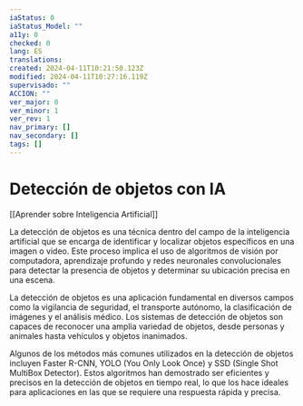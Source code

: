 ```yaml
---
iaStatus: 0
iaStatus_Model: ""
a11y: 0
checked: 0
lang: ES
translations: 
created: 2024-04-11T10:21:50.123Z
modified: 2024-04-11T10:27:16.119Z
supervisado: ""
ACCION: ""
ver_major: 0
ver_minor: 1
ver_rev: 1
nav_primary: []
nav_secondary: []
tags: []
---
```

# Detección de objetos con IA

[[Aprender sobre Inteligencia Artificial]]

La detección de objetos es una técnica dentro del campo de la inteligencia artificial que se encarga de identificar y localizar objetos específicos en una imagen o video. Este proceso implica el uso de algoritmos de visión por computadora, aprendizaje profundo y redes neuronales convolucionales para detectar la presencia de objetos y determinar su ubicación precisa en una escena.

La detección de objetos es una aplicación fundamental en diversos campos como la vigilancia de seguridad, el transporte autónomo, la clasificación de imágenes y el análisis médico. Los sistemas de detección de objetos son capaces de reconocer una amplia variedad de objetos, desde personas y animales hasta vehículos y objetos inanimados.

Algunos de los métodos más comunes utilizados en la detección de objetos incluyen Faster R-CNN, YOLO (You Only Look Once) y SSD (Single Shot MultiBox Detector). Estos algoritmos han demostrado ser eficientes y precisos en la detección de objetos en tiempo real, lo que los hace ideales para aplicaciones en las que se requiere una respuesta rápida y precisa.

